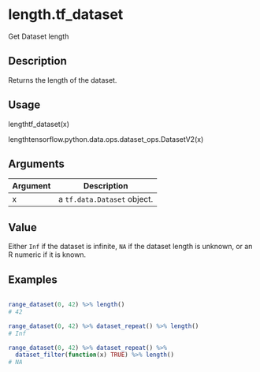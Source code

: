 # length.tf_dataset


Get Dataset length




## Description

Returns the length of the dataset.





## Usage

lengthtf_dataset(x)

lengthtensorflow.python.data.ops.dataset_ops.DatasetV2(x)





## Arguments


Argument      |Description
------------- |----------------
x | a ``tf.data.Dataset`` object.





## Value

Either ``Inf`` if the dataset is infinite, ``NA`` if the dataset length
is unknown, or an R numeric if it is known.





## Examples

```r

range_dataset(0, 42) %>% length()
# 42

range_dataset(0, 42) %>% dataset_repeat() %>% length()
# Inf

range_dataset(0, 42) %>% dataset_repeat() %>%
  dataset_filter(function(x) TRUE) %>% length()
# NA

```




